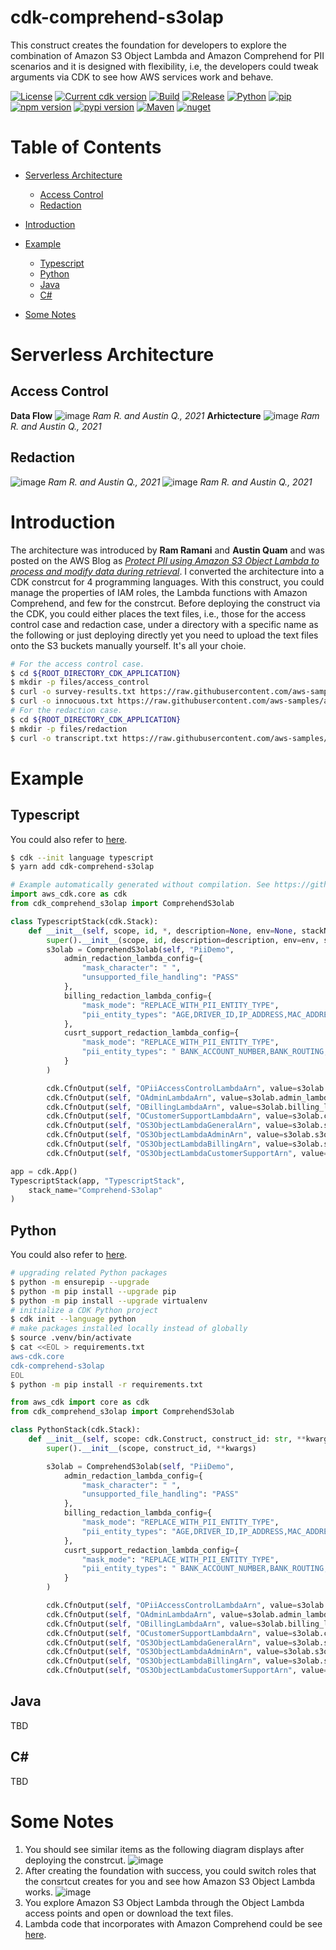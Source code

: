 # cdk-comprehend-s3olap

This construct creates the foundation for developers to explore the combination of Amazon S3 Object Lambda and Amazon Comprehend for PII scenarios and it is designed with flexibility, i.e, the developers could tweak arguments via CDK to see how AWS services work and behave.

[![License](https://img.shields.io/badge/License-Apache%202.0-green)](https://opensource.org/licenses/Apache-2.0)
[![Current cdk version](https://img.shields.io/github/package-json/dependency-version/HsiehShuJeng/cdk-comprehend-s3olap/@aws-cdk/core)](https://github.com/aws/aws-cdk)
[![Build](https://github.com/HsiehShuJeng/cdk-comprehend-s3olap/actions/workflows/build.yml/badge.svg)](https://github.com/HsiehShuJeng/cdk-comprehend-s3olap/actions/workflows/build.yml) [![Release](https://github.com/HsiehShuJeng/cdk-comprehend-s3olap/workflows/Release/badge.svg)](https://github.com/HsiehShuJeng/cdk-comprehend-s3olap/actions/workflows/release.yml)
[![Python](https://img.shields.io/pypi/pyversions/cdk-comprehend-s3olap)](https://pypi.org) [![pip](https://img.shields.io/badge/pip%20install-cdk--comprehend--s3olap-blue)](https://pypi.org/project/cdk-comprehend-s3olap/)
[![npm version](https://img.shields.io/npm/v/cdk-comprehend-s3olap)](https://www.npmjs.com/package/cdk-comprehend-s3olap) [![pypi version](https://img.shields.io/pypi/v/cdk-comprehend-s3olap)](https://pypi.org/project/cdk-comprehend-s3olap/) [![Maven](https://img.shields.io/maven-central/v/io.github.hsiehshujeng/cdk-comprehend-s3olap)](https://search.maven.org/search?q=a:cdk-comprehend-s3olap) [![nuget](https://img.shields.io/nuget/v/Comprehend.S3olap)](https://www.nuget.org/packages/Comprehend.S3olap/)

# Table of Contents

* [Serverless Architecture](#serverless-architecture)

  * [Access Control](#access-control)
  * [Redaction](#rerfaction)
* [Introduction](#introduction)
* [Example](#example)

  * [Typescript](#typescript)
  * [Python](#python)
  * [Java](#java)
  * [C#](#c)
* [Some Notes](#some-notes)

# Serverless Architecture

## Access Control

**Data Flow**
![image](https://d2908q01vomqb2.cloudfront.net/f1f836cb4ea6efb2a0b1b99f41ad8b103eff4b59/2021/05/07/1-2891.jpg)
*Ram R. and Austin Q., 2021*
**Arhictecture**
![image](https://d2908q01vomqb2.cloudfront.net/f1f836cb4ea6efb2a0b1b99f41ad8b103eff4b59/2021/05/07/2-2891.jpg)
*Ram R. and Austin Q., 2021*

## Redaction

![image](https://d2908q01vomqb2.cloudfront.net/f1f836cb4ea6efb2a0b1b99f41ad8b103eff4b59/2021/05/07/3-2891.jpg)
*Ram R. and Austin Q., 2021*
![image](https://d2908q01vomqb2.cloudfront.net/f1f836cb4ea6efb2a0b1b99f41ad8b103eff4b59/2021/05/07/4-2891.jpg)
*Ram R. and Austin Q., 2021*

# Introduction

The architecture was introduced by **Ram Ramani** and **Austin Quam** and was posted on the AWS Blog as [*Protect PII using Amazon S3 Object Lambda to process and modify data during retrieval*](https://aws.amazon.com/tw/blogs/machine-learning/protect-pii-using-amazon-s3-object-lambda-to-process-and-modify-data-during-retrieval/).
I converted the architecture into a CDK constrcut for 4 programming languages. With this construct, you could manage the properties of IAM roles, the Lambda functions with Amazon Comprehend, and few for the constrcut.
Before deploying the construct via the CDK, you could either places the text files, i.e., those for the access control case and redaction case, under a directory with a specific name as the following or just deploying directly yet you need to upload the text files onto the S3 buckets manually yourself. It's all your choie.

```bash
# For the access control case.
$ cd ${ROOT_DIRECTORY_CDK_APPLICATION}
$ mkdir -p files/access_control
$ curl -o survey-results.txt https://raw.githubusercontent.com/aws-samples/amazon-comprehend-examples/master/s3_object_lambda_pii_protection_blog/access-control/survey-results.txt
$ curl -o innocuous.txt https://raw.githubusercontent.com/aws-samples/amazon-comprehend-examples/master/s3_object_lambda_pii_protection_blog/access-control/innocuous.txt
# For the redaction case.
$ cd ${ROOT_DIRECTORY_CDK_APPLICATION}
$ mkdir -p files/redaction
$ curl -o transcript.txt https://raw.githubusercontent.com/aws-samples/amazon-comprehend-examples/master/s3_object_lambda_pii_protection_blog/redaction/transcript.txt
```

# Example

## Typescript

You could also refer to [here](https://github.com/HsiehShuJeng/cdk-comprehend-s3olap/tree/main/src/demo/typescript).

```bash
$ cdk --init language typescript
$ yarn add cdk-comprehend-s3olap
```

```python
# Example automatically generated without compilation. See https://github.com/aws/jsii/issues/826
import aws_cdk.core as cdk
from cdk_comprehend_s3olap import ComprehendS3olab

class TypescriptStack(cdk.Stack):
    def __init__(self, scope, id, *, description=None, env=None, stackName=None, tags=None, synthesizer=None, terminationProtection=None, analyticsReporting=None):
        super().__init__(scope, id, description=description, env=env, stackName=stackName, tags=tags, synthesizer=synthesizer, terminationProtection=terminationProtection, analyticsReporting=analyticsReporting)
        s3olab = ComprehendS3olab(self, "PiiDemo",
            admin_redaction_lambda_config={
                "mask_character": " ",
                "unsupported_file_handling": "PASS"
            },
            billing_redaction_lambda_config={
                "mask_mode": "REPLACE_WITH_PII_ENTITY_TYPE",
                "pii_entity_types": "AGE,DRIVER_ID,IP_ADDRESS,MAC_ADDRESS,PASSPORT_NUMBER,PASSWORD,SSN"
            },
            cusrt_support_redaction_lambda_config={
                "mask_mode": "REPLACE_WITH_PII_ENTITY_TYPE",
                "pii_entity_types": " BANK_ACCOUNT_NUMBER,BANK_ROUTING,CREDIT_DEBIT_CVV,CREDIT_DEBIT_EXPIRY,CREDIT_DEBIT_NUMBER,SSN"
            }
        )

        cdk.CfnOutput(self, "OPiiAccessControlLambdaArn", value=s3olab.pii_access_conrtol_lambda_arn)
        cdk.CfnOutput(self, "OAdminLambdaArn", value=s3olab.admin_lambda_arn)
        cdk.CfnOutput(self, "OBillingLambdaArn", value=s3olab.billing_lambda_arn)
        cdk.CfnOutput(self, "OCustomerSupportLambdaArn", value=s3olab.customer_support_lambda_arn)
        cdk.CfnOutput(self, "OS3ObjectLambdaGeneralArn", value=s3olab.s3object_lambda_access_control_arn)
        cdk.CfnOutput(self, "OS3ObjectLambdaAdminArn", value=s3olab.s3object_lambda_admin_arn)
        cdk.CfnOutput(self, "OS3ObjectLambdaBillingArn", value=s3olab.s3object_lambda_billing_arn)
        cdk.CfnOutput(self, "OS3ObjectLambdaCustomerSupportArn", value=s3olab.customer_support_lambda_arn)

app = cdk.App()
TypescriptStack(app, "TypescriptStack",
    stack_name="Comprehend-S3olap"
)
```

## Python

You could also refer to [here](https://github.com/HsiehShuJeng/cdk-databrew-cicd/tree/main/src/demo/python).

```bash
# upgrading related Python packages
$ python -m ensurepip --upgrade
$ python -m pip install --upgrade pip
$ python -m pip install --upgrade virtualenv
# initialize a CDK Python project
$ cdk init --language python
# make packages installed locally instead of globally
$ source .venv/bin/activate
$ cat <<EOL > requirements.txt
aws-cdk.core
cdk-comprehend-s3olap
EOL
$ python -m pip install -r requirements.txt
```

```python
from aws_cdk import core as cdk
from cdk_comprehend_s3olap import ComprehendS3olab

class PythonStack(cdk.Stack):
    def __init__(self, scope: cdk.Construct, construct_id: str, **kwargs) -> None:
        super().__init__(scope, construct_id, **kwargs)

        s3olab = ComprehendS3olab(self, "PiiDemo",
            admin_redaction_lambda_config={
                "mask_character": " ",
                "unsupported_file_handling": "PASS"
            },
            billing_redaction_lambda_config={
                "mask_mode": "REPLACE_WITH_PII_ENTITY_TYPE",
                "pii_entity_types": "AGE,DRIVER_ID,IP_ADDRESS,MAC_ADDRESS,PASSPORT_NUMBER,PASSWORD,SSN"
            },
            cusrt_support_redaction_lambda_config={
                "mask_mode": "REPLACE_WITH_PII_ENTITY_TYPE",
                "pii_entity_types": " BANK_ACCOUNT_NUMBER,BANK_ROUTING,CREDIT_DEBIT_CVV,CREDIT_DEBIT_EXPIRY,CREDIT_DEBIT_NUMBER,SSN"
            }
        )

        cdk.CfnOutput(self, "OPiiAccessControlLambdaArn", value=s3olab.pii_access_conrtol_lambda_arn)
        cdk.CfnOutput(self, "OAdminLambdaArn", value=s3olab.admin_lambda_arn)
        cdk.CfnOutput(self, "OBillingLambdaArn", value=s3olab.billing_lambda_arn)
        cdk.CfnOutput(self, "OCustomerSupportLambdaArn", value=s3olab.customer_support_lambda_arn)
        cdk.CfnOutput(self, "OS3ObjectLambdaGeneralArn", value=s3olab.s3object_lambda_access_control_arn)
        cdk.CfnOutput(self, "OS3ObjectLambdaAdminArn", value=s3olab.s3object_lambda_admin_arn)
        cdk.CfnOutput(self, "OS3ObjectLambdaBillingArn", value=s3olab.s3object_lambda_billing_arn)
        cdk.CfnOutput(self, "OS3ObjectLambdaCustomerSupportArn", value=s3olab.customer_support_lambda_arn)
```

## Java

TBD

## C#

TBD

# Some Notes

1. You should see similar items as the following diagram displays after deploying the constrcut.
   ![image](https://raw.githubusercontent.com/HsiehShuJeng/cdk-comprehend-s3olap/main/images/s3olap_console.png)
2. After creating the foundation with success, you could switch roles that the consrtcut creates for you and see how Amazon S3 Object Lambda works.
   ![image](https://raw.githubusercontent.com/HsiehShuJeng/cdk-comprehend-s3olap/main/images/switch_roles.png)
3. You explore Amazon S3 Object Lambda through the Object Lambda access points and open or download the text files.
4. Lambda code that incorporates with Amazon Comprehend could be see [here](https://github.com/aws-samples/amazon-comprehend-examples/tree/master/s3_object_lambda_pii_protection_blog).
